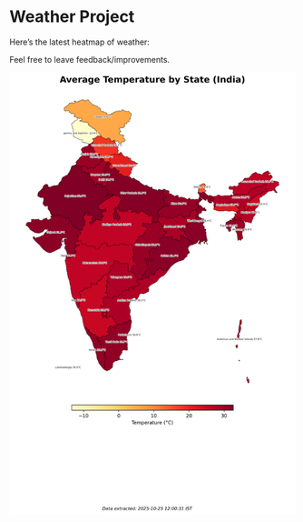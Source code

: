 # Weather Project

Here’s the latest heatmap of weather:

Feel free to leave feedback/improvements.

![India Heatmap](docs/assets/india_heatmap.png?v=FC6E89)
